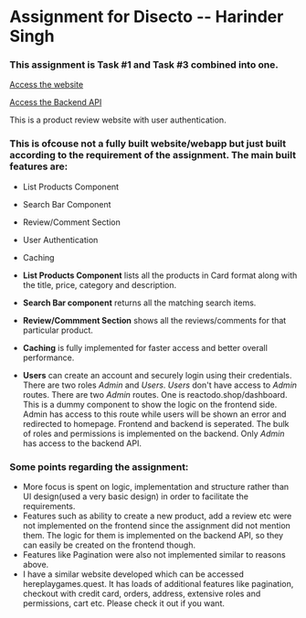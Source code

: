 # Assignment for Disecto -- Harinder Singh

### This assignment is Task #1 and Task #3 combined into one.

[Access the website](https://reacttodo.shop/)

[Access the Backend API](https://api.reacttodo.shop/)

This is a product review website with user authentication.

### This is ofcouse not a fully built website/webapp but just built according to the requirement of the assignment. The main built features are:
- List Products Component
- Search Bar Component
- Review/Comment Section
- User Authentication
- Caching

- **List Products Component** lists all the products in Card format along with the title, price, category and description.
- **Search Bar component** returns all the matching search items.
- **Review/Commment Section** shows all the reviews/comments for that particular product.
- **Caching** is fully implemented for faster access and better overall performance.
- **Users** can create an account and securely login using their credentials. There are two roles _Admin_ and _Users_. _Users_ don't have access to _Admin_ routes. There are
two _Admin_ routes. One is reactodo.shop/dashboard. This is a dummy component to show the logic on the frontend side. Admin has access to this route while users will be shown an
error and redirected to homepage. Frontend and backend is seperated. The bulk of roles and permissions is implemented on the backend. Only _Admin_ has access to the backend API.


### Some points regarding the assignment:
- More focus is spent on logic, implementation and structure rather than UI design(used a very basic design) in order to facilitate the requirements.
- Features such as ability to create a new product, add a review etc were not implemented on the frontend since the assignment did not mention them. The logic for them is implemented on the backend API, so they can easily be created on the frontend though.
- Features like Pagination were also not implemented similar to reasons above.
- I have a similar website developed which can be accessed hereplaygames.quest. It has loads of additional features like pagination, checkout with credit card, orders, address, extensive roles and permissions, cart etc. Please check it out if you want.
